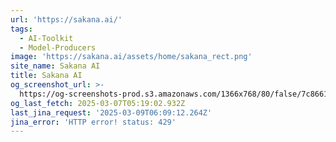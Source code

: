 ```yaml
---
url: 'https://sakana.ai/'
tags:
  - AI-Toolkit
  - Model-Producers
image: 'https://sakana.ai/assets/home/sakana_rect.png'
site_name: Sakana AI
title: Sakana AI
og_screenshot_url: >-
  https://og-screenshots-prod.s3.amazonaws.com/1366x768/80/false/7c8661f69d10e5a0c41b2ae3369ff6e5fb4cdbf2d26f7ac61272f8fcb575be57.jpeg
og_last_fetch: 2025-03-07T05:19:02.932Z
last_jina_request: '2025-03-09T06:09:12.264Z'
jina_error: 'HTTP error! status: 429'
---
```


